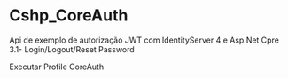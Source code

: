 # Cshp_CoreAuth
Api de exemplo de autorização JWT com IdentityServer 4 e Asp.Net Cpre 3.1- Login/Logout/Reset Password

Executar Profile CoreAuth
